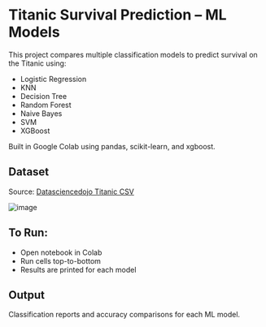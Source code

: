 # Titanic Survival Prediction – ML Models

This project compares multiple classification models to predict survival on the Titanic using:
- Logistic Regression
- KNN
- Decision Tree
- Random Forest
- Naive Bayes
- SVM
- XGBoost

Built in Google Colab using pandas, scikit-learn, and xgboost.

## Dataset
Source: [Datasciencedojo Titanic CSV](https://raw.githubusercontent.com/datasciencedojo/datasets/master/titanic.csv)

![image](https://github.com/user-attachments/assets/0958f083-6c19-459d-95a9-9f5c5b46de93)


## To Run:
- Open notebook in Colab
- Run cells top-to-bottom
- Results are printed for each model

## Output
Classification reports and accuracy comparisons for each ML model.
